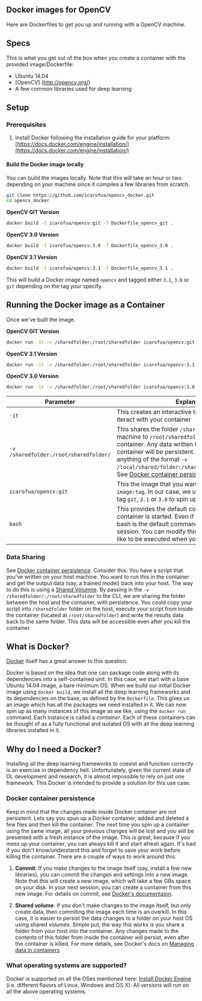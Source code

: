 ## Docker images for OpenCV

Here are Dockerfiles to get you up and running with a OpenCV machine.

## Specs
This is what you get out of the box when you create a container with the provided image/Dockerfile:
* Ubuntu 14.04
* [OpenCV] (http://opencv.org/)
* A few common libraries used for deep learning

## Setup
### Prerequisites
1. Install Docker following the installation guide for your platform: [https://docs.docker.com/engine/installation/](https://docs.docker.com/engine/installation/)

#### Build the Docker image locally
You can build the images locally. Note that this will take an hour or two depending on your machine since it compiles a few libraries from scratch.

```bash
git clone https://github.com/icarofua/opencv_docker.git
cd opencv_docker
```	

**OpenCV GIT Version**
```bash
docker build -t icarofua/opencv:git -f Dockerfile_opencv_git .
```

**OpenCV 3.0 Version**
```bash
docker build -t icarofua/opencv:3.0 -f Dockerfile_opencv_3.0 .
```

**OpenCV 3.1 Version**
```bash
docker build -t icarofua/opencv:3.1 -f Dockerfile_opencv_3.1 .
```


This will build a Docker image named `opencv` and tagged either `3.1`, `3.0` or `git` depending on the tag your specify.

## Running the Docker image as a Container
Once we've built the image.

**OpenCV GIT Version**
```bash
docker run -it -v /sharedfolder:/root/sharedfolder icarofua/opencv:git bash
```

**OpenCV 3.1 Version**
```bash
docker run -it -v /sharedfolder:/root/sharedfolder icarofua/opencv:3.1 bash
```

**OpenCV 3.0 Version**
```bash
docker run -it -v /sharedfolder:/root/sharedfolder icarofua/opencv:3.0 bash
```
	
| Parameter      | Explanation |
|----------------|-------------|
|`-it`             | This creates an interactive terminal you can use to iteract with your container |
|`-v /sharedfolder:/root/sharedfolder/` | This shares the folder `/sharedfolder` on your host machine to `/root/sharedfolder/` inside your container. Any data written to this folder by the container will be persistent. You can modify this to anything of the format `-v /local/shared/folder:/shared/folder/in/container/`. See [Docker container persistence](#docker-container-persistence)
|`icarofua/opencv:git`   | This the image that you want to run. The format is `image:tag`. In our case, we use the image `opencv` and tag `git`, `3.1` or `3.0` to spin up the appropriate image |
|`bash`       | This provides the default command when the container is started. Even if this was not provided, bash is the default command and just starts a Bash session. You can modify this to be whatever you'd like to be executed when your container starts.

### Data Sharing
See [Docker container persistence](#docker-container-persistence). 
Consider this: You have a script that you've written on your host machine. You want to run this in the container and get the output data (say, a trained model) back into your host. The way to do this is using a [Shared Volumne](#docker-container-persistence). By passing in the `-v /sharedfolder/:/root/sharedfolder` to the CLI, we are sharing the folder between the host and the container, with persistence. You could copy your script into `/sharedfolder` folder on the host, execute your script from inside the container (located at `/root/sharedfolder`) and write the results data back to the same folder. This data will be accessible even after you kill the container.

## What is Docker?
[Docker](https://www.docker.com/what-docker) itself has a great answer to this question.

Docker is based on the idea that one can package code along with its dependencies into a self-contained unit. In this case, we start with a base Ubuntu 14.04 image, a bare minimum OS. When we build our initial Docker image using `docker build`, we install all the deep learning frameworks and its dependencies on the base, as defined by the `Dockerfile`. This gives us an image which has all the packages we need installed in it. We can now spin up as many instances of this image as we like, using the `docker run` command. Each instance is called a _container_. Each of these containers can be thought of as a fully functional and isolated OS with all the deep learning libraries installed in it. 

## Why do I need a Docker?
Installing all the deep learning frameworks to coexist and function correctly is an exercise in dependency hell. Unfortunately, given the current state of DL development and research, it is almost impossible to rely on just one framework. This Docker is intended to provide a solution for this use case.

### Docker container persistence
Keep in mind that the changes made inside Docker container are not persistent. Lets say you spun up a Docker container, added and deleted a few files and then kill the container. The next time you spin up a container using the same image, all your previous changes will be lost and you will be presented with a fresh instance of the image. This is great, because if you mess up your container, you can always kill it and start afresh again. It's bad if you don't know/understand this and forget to save your work before killing the container. There are a couple of ways to work around this:

1. **Commit**: If you make changes to the image itself (say, install a few new libraries), you can commit the changes and settings into a new image. Note that this will create a new image, which will take a few GBs space on your disk. In your next session, you can create a container from this new image. For details on commit, see [Docker's documentaion](https://docs.docker.com/engine/reference/commandline/commit/).

2. **Shared volume**: If you don't make changes to the image itself, but only create data, then commiting the image each time is an overkill. In this case, it is easier to persist the data changes to a folder on your host OS using shared volumes. Simple put, the way this works is you share a folder from your host into the container. Any changes made to the contents of this folder from inside the container will persist, even after the container is killed. For more details, see Docker's docs on [Managing data in containers](https://docs.docker.com/engine/userguide/containers/dockervolumes/)
 
### What operating systems are supported?
Docker is supported on all the OSes mentioned here: [Install Docker Engine](https://docs.docker.com/engine/installation/) (i.e. different flavors of Linux, Windows and OS X). All versions will run on all the above operating systems.
